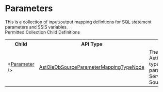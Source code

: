 # Parameters

<div class="LanguageSummary"><div class ="SummaryItem">This is a collection of input/output mapping definitions for SQL statement parameters and SSIS variables.</div></div><div class="SchemaBindingGroup"><div class="SchemaBindingGroupHeader">Permitted Collection Child Definitions</div><table id="SchemaBindingList" class="SchemaBindingList"><tbody><tr><th class="SchemaBindingNameColumnHeader">Child</th><th class="SchemaBindingTypeColumnHeader">API Type</th><th class="SchemaBindingSummaryColumnHeader">Description</th></tr><tr class="cd0"><td class="SchemaBindingName"><span class="punc">&lt;</span><a href=Varigence.Languages.Biml.Transformation.AstOleDbSourceParameterMappingTypeNode.html">Parameter</a><span class="punc"> /&gt;</span></td><td class="SchemaBindingType"><a href="../api-reference/Varigence.Languages.Biml.Transformation.AstOleDbSourceParameterMappingTypeNode.html">AstOleDbSourceParameterMappingTypeNode</a></td><td class="SchemaBindingSummary">The AstOleDbSourceParameterMappingTypeNode type provides the capability to map a named parameter onto a SQL Server Integration Services package variable value in an OLE DB Source dataflow component.</td></tr></tbody></table></div>